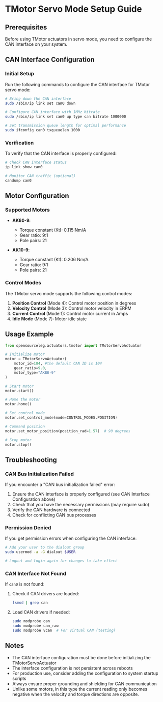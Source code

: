 # TMotor Servo Mode Setup Guide

## Prerequisites

Before using TMotor actuators in servo mode, you need to configure the CAN interface on your system.

## CAN Interface Configuration

### Initial Setup

Run the following commands to configure the CAN interface for TMotor servo mode:

```bash
# Bring down the CAN interface
sudo /sbin/ip link set can0 down

# Configure CAN interface with 1MHz bitrate
sudo /sbin/ip link set can0 up type can bitrate 1000000

# Set transmission queue length for optimal performance
sudo ifconfig can0 txqueuelen 1000
```

### Verification

To verify that the CAN interface is properly configured:

```bash
# Check CAN interface status
ip link show can0

# Monitor CAN traffic (optional)
candump can0
```

## Motor Configuration

### Supported Motors

- **AK80-9**:
  - Torque constant (Kt): 0.115 Nm/A
  - Gear ratio: 9:1
  - Pole pairs: 21

- **AK10-9**:
  - Torque constant (Kt): 0.206 Nm/A
  - Gear ratio: 9:1
  - Pole pairs: 21

### Control Modes

The TMotor servo mode supports the following control modes:

1. **Position Control** (Mode 4): Control motor position in degrees
2. **Velocity Control** (Mode 3): Control motor velocity in ERPM
3. **Current Control** (Mode 1): Control motor current in Amps
4. **Idle Mode** (Mode 7): Motor idle state

## Usage Example

```python
from opensourceleg.actuators.tmotor import TMotorServoActuator

# Initialize motor
motor = TMotorServoActuator(
    motor_id=104, #the default CAN ID is 104
    gear_ratio=9.0,
    motor_type="AK80-9"
)

# Start motor
motor.start()

# Home the motor
motor.home()

# Set control mode
motor.set_control_mode(mode=CONTROL_MODES.POSITION)

# Command position
motor.set_motor_position(position_rad=1.57)  # 90 degrees

# Stop motor
motor.stop()
```

## Troubleshooting

### CAN Bus Initialization Failed

If you encounter a "CAN bus initialization failed" error:

1. Ensure the CAN interface is properly configured (see CAN Interface Configuration above)
2. Check that you have the necessary permissions (may require sudo)
3. Verify the CAN hardware is connected
4. Check for conflicting CAN bus processes

### Permission Denied

If you get permission errors when configuring the CAN interface:

```bash
# Add your user to the dialout group
sudo usermod -a -G dialout $USER

# Logout and login again for changes to take effect
```

### CAN Interface Not Found

If `can0` is not found:

1. Check if CAN drivers are loaded:
   ```bash
   lsmod | grep can
   ```

2. Load CAN drivers if needed:
   ```bash
   sudo modprobe can
   sudo modprobe can_raw
   sudo modprobe vcan  # For virtual CAN (testing)
   ```

## Notes

- The CAN interface configuration must be done before initializing the TMotorServoActuator
- The interface configuration is not persistent across reboots
- For production use, consider adding the configuration to system startup scripts
- Always ensure proper grounding and shielding for CAN communication
- Unlike some motors, in this type the current reading only becomes negative when the velocity and torque directions are opposite.
